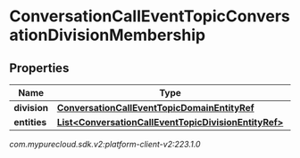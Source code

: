 # ConversationCallEventTopicConversationDivisionMembership


## Properties

| Name | Type | Description | Notes |
| ------------ | ------------- | ------------- | ------------- |
| **division** | [**ConversationCallEventTopicDomainEntityRef**](ConversationCallEventTopicDomainEntityRef) |  |  [optional] |
| **entities** | [**List&lt;ConversationCallEventTopicDivisionEntityRef&gt;**](ConversationCallEventTopicDivisionEntityRef) |  |  [optional] |




_com.mypurecloud.sdk.v2:platform-client-v2:223.1.0_
